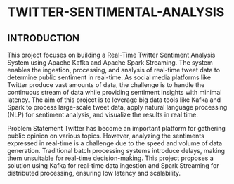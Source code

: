 # TWITTER-SENTIMENTAL-ANALYSIS

## INTRODUCTION

This project focuses on building a Real-Time Twitter Sentiment Analysis System using Apache
Kafka and Apache Spark Streaming. The system enables the ingestion, processing, and analysis
of real-time tweet data to determine public sentiment in real-time. As social media platforms
like Twitter produce vast amounts of data, the challenge is to handle the continuous stream of
data while providing sentiment insights with minimal latency. The aim of this project is to
leverage big data tools like Kafka and Spark to process large-scale tweet data, apply natural
language processing (NLP) for sentiment analysis, and visualize the results in real time.

Problem Statement
Twitter has become an important platform for gathering public opinion on various topics.
However, analyzing the sentiments expressed in real-time is a challenge due to the speed and
volume of data generation. Traditional batch processing systems introduce delays, making them
unsuitable for real-time decision-making. This project proposes a solution using Kafka for
real-time data ingestion and Spark Streaming for distributed processing, ensuring low latency
and scalability.
